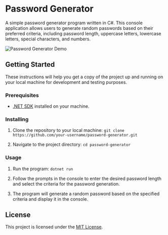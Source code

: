 # Password Generator

A simple password generator program written in C#. This console application allows users to generate random passwords based on their preferred criteria, including password length, uppercase letters, lowercase letters, special characters, and numbers.

![Password Generator Demo](/assets/img/screenshot.png)

## Getting Started

These instructions will help you get a copy of the project up and running on your local machine for development and testing purposes.

### Prerequisites

- [.NET SDK](https://dotnet.microsoft.com/download) installed on your machine.

### Installing

1. Clone the repository to your local machine:
   `git clone https://github.com/your-username/password-generator.git`
  

2. Navigate to the project directory:
  `cd password-generator`
 

### Usage

1. Run the program: `dotnet run`

2. Follow the prompts in the console to enter the desired password length and select the criteria for the password generation.

3. The program will generate a random password based on the specified criteria and display it in the console.


## License

This project is licensed under the [MIT License](LICENSE).

